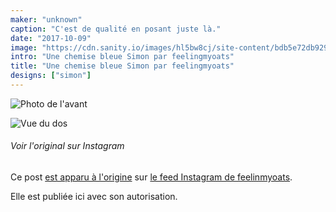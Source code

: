 ```yaml
---
maker: "unknown"
caption: "C'est de qualité en posant juste là."
date: "2017-10-09"
image: "https://cdn.sanity.io/images/hl5bw8cj/site-content/bdb5e72db9290457048b763783bf8a2de51ce0c1-1080x1080.jpg"
intro: "Une chemise bleue Simon par feelingmyoats"
title: "Une chemise bleue Simon par feelingmyoats"
designs: ["simon"]
---
```


![Photo de l'avant](https://posts.freesewing.org/uploads/blue_simon_front_1a4a8e9897.jpg "Photo de l'avant")

![Vue du dos](back.jpg)

<Note>

###### Voir l'original sur Instagram
Ce post [est apparu à l'origine](https://www.instagram.com/p/BZ6X2CkjZor/) 
sur [le feed Instagram de feelinmyoats](https://www.instagram.com/feelinmyoats/).

Elle est publiée ici avec son autorisation.

</Note>
